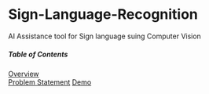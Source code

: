 # Sign-Language-Recognition
AI Assistance tool for Sign language suing Computer Vision
##### Table of Contents  
[Overview](#Overview)  
[Problem Statement](#ProblemStatement) 
[Demo](#Demo) 
